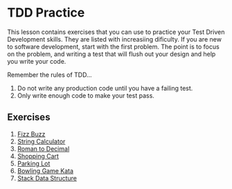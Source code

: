 # TDD Practice

This lesson contains exercises that you can use to practice your Test Driven Development skills.  They are listed with increasiing dificulty. If you are new to software development, start with the first problem.  The point is to focus on the problem, and writing a test that will flush out your design and help you write your code.  

Remember the rules of TDD...
1. Do not write any production code until you have a failing test.
1. Only write enough code to make your test pass.


## Exercises 

1. [Fizz Buzz](fizz-buzz-tdd.md)
1. [String Calculator](calculator-tdd.md)
1. [Roman to Decimal](roman-to-decimal-tdd.md)
1. [Shopping Cart](shopping-cart-tdd.md)
1. [Parking Lot](parking-lot-tdd.md)
1. [Bowling Game Kata](the-bowling-game-kata.md)
1. [Stack Data Structure](data-structures-stack.md)
